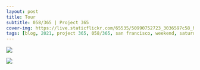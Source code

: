 ```yaml
---
layout: post
title: Tour
subtitle: 058/365 | Project 365
cover-img: https://live.staticflickr.com/65535/50990752723_3036597c58_h.jpg
tags: [blog, 2021, project 365, 058/365, san francisco, weekend, saturday]
---
```

<style>
  .intro-header.big-img {
    background-position:center }
</style>
<p class="post-img-wrap">
  <img src="https://live.staticflickr.com/65535/50990744538_a9ea3a8cb2_h.jpg">
</p>
<p class="post-img-wrap">
  <img src="https://live.staticflickr.com/65535/50990752723_3036597c58_h.jpg">
</p>
